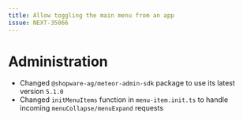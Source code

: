 ```yaml
---
title: Allow toggling the main menu from an app
issue: NEXT-35066
---
```

# Administration
* Changed `@shopware-ag/meteor-admin-sdk` package to use its latest version `5.1.0`
* Changed `initMenuItems` function in `menu-item.init.ts` to handle incoming `menuCollapse/menuExpand` requests
